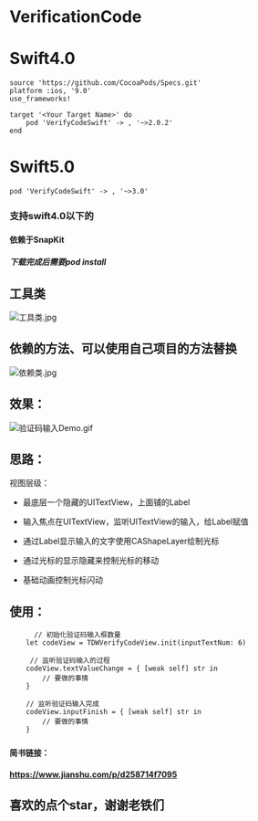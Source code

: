 # VerificationCode

# Swift4.0

```
source 'https://github.com/CocoaPods/Specs.git'
platform :ios, '9.0'
use_frameworks!

target '<Your Target Name>' do
    pod 'VerifyCodeSwift' -> , '~>2.0.2'
end
```

# Swift5.0
```
pod 'VerifyCodeSwift' -> , '~>3.0'
```


### 支持swift4.0以下的
#### 依赖于SnapKit
##### 下载完成后需要pod install

## 工具类
![工具类.jpg](https://upload-images.jianshu.io/upload_images/2094754-d0116e762526d75f.jpg?imageMogr2/auto-orient/strip%7CimageView2/2/w/1240)

## 依赖的方法、可以使用自己项目的方法替换
![依赖类.jpg](https://upload-images.jianshu.io/upload_images/2094754-7d23542eb01f6de1.jpg?imageMogr2/auto-orient/strip%7CimageView2/2/w/1240)


## 效果：
![验证码输入Demo.gif](https://upload-images.jianshu.io/upload_images/2094754-768de1c89184e230.gif?imageMogr2/auto-orient/strip)


## 思路：
视图层级：


- 最底层一个隐藏的UITextView，上面铺的Label

- 输入焦点在UITextView，监听UITextView的输入，给Label赋值

- 通过Label显示输入的文字使用CAShapeLayer绘制光标

- 通过光标的显示隐藏来控制光标的移动

- 基础动画控制光标闪动



## 使用：
          // 初始化验证码输入框数量
        let codeView = TDWVerifyCodeView.init(inputTextNum: 6)
    
         // 监听验证码输入的过程
        codeView.textValueChange = { [weak self] str in
            // 要做的事情
        }
        
        // 监听验证码输入完成
        codeView.inputFinish = { [weak self] str in
            // 要做的事情
        }
###


#### 简书链接：
#### https://www.jianshu.com/p/d258714f7095

## 喜欢的点个star，谢谢老铁们


